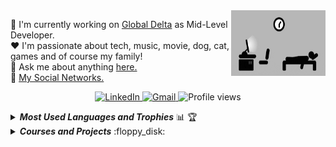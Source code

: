 <a href="#">
    <img 
         src="https://github.com/lucasrmagalhaes/lucasrmagalhaes/blob/master/assets/days.gif" 
         align="right" 
         width="30%" 
         height="105px" 
         title="day++" 
         alt="Routine"
    >
</a>

:department_store: I'm currently working on <a href="https://www.deltaglobal.com.br/">Global Delta</a> as Mid-Level Developer.
<br />
:heart: I'm passionate about tech, music, movie, dog, cat, games and of course my family!
<br />
:speech_balloon: Ask me about anything <a href="https://github.com/lucasrmagalhaes/lucasrmagalhaes/issues">here.</a>
<br />
:link: <a href="https://linktr.ee/lucasrmagalhaes">My Social Networks.</a>

<p align="center">
    <a href="https://www.linkedin.com/in/lucasrmagalhaes/">
        <img 
             src="https://img.shields.io/badge/-LinkedIn-blue?style=flat-square&logo=Linkedin&logoColor=white" 
             title="My Social Network" 
             alt="LinkedIn"
        >
    </a>
    <a href="mailto:lucasdarosa.ti@gmail.com">
        <img 
             src="https://img.shields.io/badge/-Gmail-c14438?style=flat-square&logo=Gmail&logoColor=white" 
             title="Send me an email" 
             alt="Gmail"
        >
    </a>
    <img 
         src="https://komarev.com/ghpvc/?username=lucasrmagalhaes&label=Profile%20views&color=0e75b6&style=flat-square&color=yellow" 
         title="Profile views" 
         alt="Profile views"
    >
</p>

<details title="Most Used Languages and Trophies" align="left">
    <br />
    <summary align="left"><strong><i>Most Used Languages and Trophies</i></strong> 📊 🏆</summary>
    <img 
         src="https://github-readme-stats.vercel.app/api/top-langs/?username=lucasrmagalhaes&langs_count=8&layout=compact&theme=gruvbox" 
         width="40%"           
    />
    <a href="https://github-profile-trophy.vercel.app/?username=lucasrmagalhaes&column=4&theme=gruvbox&margin-w=4&margin-h=4&no-frame=true">
        <img 
             src="https://github-profile-trophy.vercel.app/?username=lucasrmagalhaes&column=4&theme=gruvbox&margin-w=4&margin-h=4&no-frame=true"
             align="right"
             title="Lucas Magalhães's Trophies"
             width="55%"
        />
    </a>
</details>

<details title="Courses and Projects">
    <summary align="left"><strong><i>Courses and Projects</i></strong> :floppy_disk:</summary>
    <br />
    <table border=1 align="left" width="50%">
        <tr>
            <th colspan="4" align="center">Courses</th>
        </tr>
        <tr>
            <th>Name</th>
            <th>Languages</th>
        </tr>
        <!-- TypeScript -->
        <tr>
            <td><a href="https://github.com/lucasrmagalhaes/introducaoPraticaAoTypeScript-ts">Introdução Prática ao TypeScript</a></td>
            <td>TypeScript</td>
         </tr>
         <tr>
            <td>
                <a href="https://github.com/lucasrmagalhaes/fundamentosNodeJest-ts">
                    Fundamentos Node.js e Jest
                </a>
            </td>
            <td>TypeScript</td>
        </tr>
        <!-- TypeScript -->
    </table>
    <table border=1 align="right" width="50%">
        <tr>
            <th colspan="4" align="center">Projects</th>
        </tr>
        <tr>
            <th>Name</th>
            <th>Website</th>
            <th>Languages</th>
        </tr>
        <!-- JavaScript -->
        <tr>
            <td><a href="https://github.com/lucasrmagalhaes/snake-js">Snake</a></td>
            <td align="center"><a href="https://lucasrmagalhaes.github.io/snake-js/">:globe_with_meridians:</a></td>
            <td>JavaScript</td>
        </tr>
        <!-- JavaScript -->
        <!-- React -->
        <tr>
            <td><a href="https://github.com/lucasrmagalhaes/covid19-react">COVID-19</a></td>
            <td align="center"><a href="https://covid19-pwa.netlify.app/">:globe_with_meridians:</a></td>
            <td>React</td>
        </tr>
        <!-- React -->
    </table>
</details>
